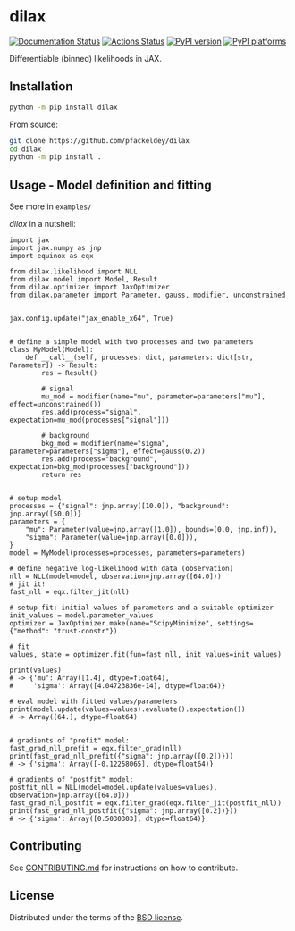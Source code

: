 # dilax

[![Documentation Status](https://readthedocs.org/projects/dilax/badge/?version=latest)](https://dilax.readthedocs.io/en/latest/?badge=latest)
[![Actions Status][actions-badge]][actions-link]
[![PyPI version][pypi-version]][pypi-link]
[![PyPI platforms][pypi-platforms]][pypi-link]

Differentiable (binned) likelihoods in JAX.

## Installation

```bash
python -m pip install dilax
```

From source:

```bash
git clone https://github.com/pfackeldey/dilax
cd dilax
python -m pip install .
```

## Usage - Model definition and fitting

See more in `examples/`

_dilax_ in a nutshell:

```python3
import jax
import jax.numpy as jnp
import equinox as eqx

from dilax.likelihood import NLL
from dilax.model import Model, Result
from dilax.optimizer import JaxOptimizer
from dilax.parameter import Parameter, gauss, modifier, unconstrained


jax.config.update("jax_enable_x64", True)


# define a simple model with two processes and two parameters
class MyModel(Model):
    def __call__(self, processes: dict, parameters: dict[str, Parameter]) -> Result:
        res = Result()

        # signal
        mu_mod = modifier(name="mu", parameter=parameters["mu"], effect=unconstrained())
        res.add(process="signal", expectation=mu_mod(processes["signal"]))

        # background
        bkg_mod = modifier(name="sigma", parameter=parameters["sigma"], effect=gauss(0.2))
        res.add(process="background", expectation=bkg_mod(processes["background"]))
        return res


# setup model
processes = {"signal": jnp.array([10.0]), "background": jnp.array([50.0])}
parameters = {
    "mu": Parameter(value=jnp.array([1.0]), bounds=(0.0, jnp.inf)),
    "sigma": Parameter(value=jnp.array([0.0])),
}
model = MyModel(processes=processes, parameters=parameters)

# define negative log-likelihood with data (observation)
nll = NLL(model=model, observation=jnp.array([64.0]))
# jit it!
fast_nll = eqx.filter_jit(nll)

# setup fit: initial values of parameters and a suitable optimizer
init_values = model.parameter_values
optimizer = JaxOptimizer.make(name="ScipyMinimize", settings={"method": "trust-constr"})

# fit
values, state = optimizer.fit(fun=fast_nll, init_values=init_values)

print(values)
# -> {'mu': Array([1.4], dtype=float64),
#     'sigma': Array([4.04723836e-14], dtype=float64)}

# eval model with fitted values/parameters
print(model.update(values=values).evaluate().expectation())
# -> Array([64.], dtype=float64)


# gradients of "prefit" model:
fast_grad_nll_prefit = eqx.filter_grad(nll)
print(fast_grad_nll_prefit({"sigma": jnp.array([0.2])}))
# -> {'sigma': Array([-0.12258065], dtype=float64)}

# gradients of "postfit" model:
postfit_nll = NLL(model=model.update(values=values), observation=jnp.array([64.0]))
fast_grad_nll_postfit = eqx.filter_grad(eqx.filter_jit(postfit_nll))
print(fast_grad_nll_postfit({"sigma": jnp.array([0.2])}))
# -> {'sigma': Array([0.5030303], dtype=float64)}
```

## Contributing

See [CONTRIBUTING.md](CONTRIBUTING.md) for instructions on how to contribute.

## License

Distributed under the terms of the [BSD license](LICENSE).

<!-- prettier-ignore-start -->
[actions-badge]:            https://github.com/pfackeldey/dilax/workflows/CI/badge.svg
[actions-link]:             https://github.com/pfackeldey/dilax/actions
[pypi-link]:                https://pypi.org/project/dilax/
[pypi-platforms]:           https://img.shields.io/pypi/pyversions/dilax
[pypi-version]:             https://img.shields.io/pypi/v/dilax
<!-- prettier-ignore-end -->
